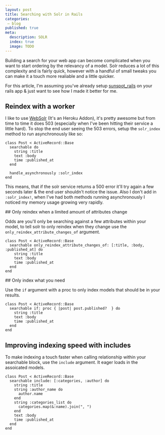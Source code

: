 ```yaml
---
layout: post
title: Searching with Solr in Rails
categories:
 – blog
published: true
meta:
  description: SOLR
  index: true
  image: TODO
---
```


Building a search for your web app can become complicated when you want to start ordering by the relevancy of a model. Solr reduces a lot of this complexity and is fairly quick, however with a handful of small tweaks you can make it a touch more realiable and a little quicker.

For this article, I'm assuming you've already setup [sunspot_rails](https://github.com/sunspot/sunspot) on your rails app & just want to see how I made it better for me.

## Reindex with a worker 

I like to use [WebSolr](https://websolr.com/) (It's an Heroku Addon), it's pretty awesome but from time to time it does 503 (especially when I've been hitting their service a little hard). To stop the end user seeing the 503 errors, setup the `solr_index` method to run asynchronously like so:

```
class Post < ActiveRecord::Base
  searchable do
    string :title
    text :body
    time :published_at 
  end

  handle_asynchronously :solr_index
end
```

This means, that if the solr service returns a 500 error it'll try again a few seconds later & the end user shouldn't notice the issue. 
Also I don't add in `:solr_index!`, when I've had both methods running asynchronously I noticed my memory usage growing very rapidly.

## Only reindex when a limited amount of attributes change

Odds are you'll only be searching against a few attributes within your model, to tell solr to only reindex when they change use the `only_reindex_attribute_changes_of` argument.

```
class Post < ActiveRecord::Base
  searchable only_reindex_attribute_changes_of: [:title, :body, :published_at] do
    string :title
    text :body
    time :published_at 
  end
end
```

## Only index what you need

Use the `if` argument with a proc to only index models that should be in your results.

```
class Post < ActiveRecord::Base
  searchable if: proc { |post| post.published?  } do
    string :title
    text :body
    time :published_at 
  end
end
```


## Improving indexing speed with includes

To make indexing a touch faster when calling relationship within your searchable block, use the `include` argument. It eager loads in the assoicated models.

```
class Post < ActiveRecord::Base
  searchable include: [:categories, :author] do
    string :title
    string :author_name do 
      author.name
    end
    string :categories_list do 
      categories.map(&:name).join(", ")
    end
    text :body
    time :published_at 
  end
end
```
